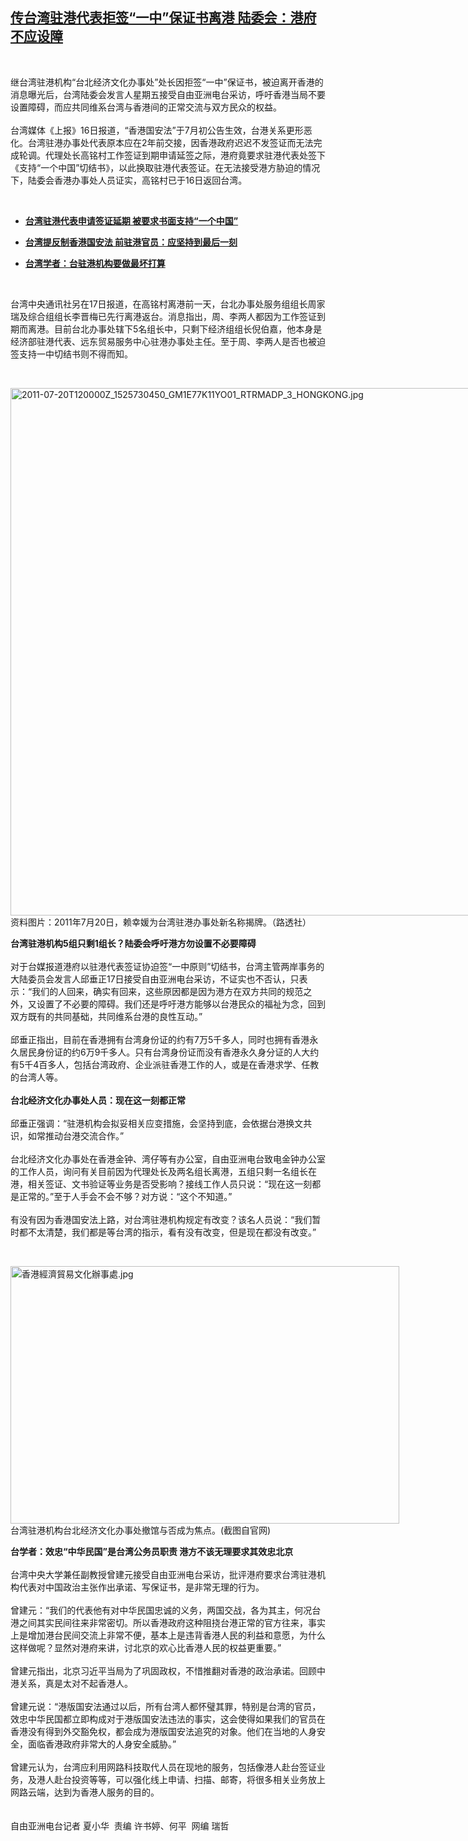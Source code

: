 <!--1595002183000-->
[传台湾驻港代表拒签“一中”保证书离港    陆委会：港府不应设障](https://www.rfa.org/mandarin/yataibaodao/gangtai/hx1-07172020115554.html)
------

<p> </p><p>继台湾驻港机构“台北经济文化办事处”处长因拒签“一中”保证书，被迫离开香港的消息曝光后，台湾陆委会发言人星期五接受自由亚洲电台采访，呼吁香港当局不要设置障碍，而应共同维系台湾与香港间的正常交流与双方民众的权益。<br/><br/>台湾媒体《上报》16日报道，“香港国安法”于7月初公告生效，台港关系更形恶化。台湾驻港办事处代表原本应在2年前交接，因香港政府迟迟不发签证而无法完成轮调。代理处长高铭村工作签证到期申请延签之际，港府竟要求驻港代表处签下《支持“一个中国”切结书》，以此换取驻港代表签证。在无法接受港方胁迫的情况下，陆委会香港办事处人员证实，高铭村已于16日返回台湾。</p><p> </p><ul><li><b><a class="external-link" href="http://www.rfa.org/mandarin/Xinwen/9-07162020155436.html">台湾驻港代表申请签证延期 被要求书面支持“一个中国”</a></b></li></ul><ul><li><b><a class="external-link" href="http://www.rfa.org/mandarin/yataibaodao/gangtai/hcm-07082020063927.html">台湾提反制香港国安法 前驻港官员：应坚持到最后一刻</a></b></li></ul><ul><li><b><a class="external-link" href="http://www.rfa.org/mandarin/yataibaodao/gangtai/hcm2-07012020091112.html">台湾学者：台驻港机构要做最坏打算 </a></b></li></ul><p> </p><p>台湾中央通讯社另在17日报道，在高铭村离港前一天，台北办事处服务组组长周家瑞及综合组组长李晋梅已先行离港返台。消息指出，周、李两人都因为工作签证到期而离港。目前台北办事处辖下5名组长中，只剩下经济组组长倪伯嘉，他本身是经济部驻港代表、远东贸易服务中心驻港办事处主任。至于周、李两人是否也被迫签支持一中切结书则不得而知。</p><p> </p><p><div class="image-inline captioned" style="width:1500px;"><div style="width:1500px;"><img alt="2011-07-20T120000Z_1525730450_GM1E77K11YO01_RTRMADP_3_HONGKONG.jpg" height="844" src="https://www.rfa.org/mandarin/yataibaodao/gangtai/hcm-07082020063927.html/2011-07-20T120000Z_1525730450_GM1E77K11YO01_RTRMADP_3_HONGKONG.jpg/image" title="2011-07-20T120000Z_1525730450_GM1E77K11YO01_RTRMADP_3_HONGKONG.jpg" width="1500"/></div><div class="image-caption"><span style="width:1500px;">资料图片：2011年7月20日，赖幸媛为台湾驻港办事处新名称揭牌。（路透社）</span><span class="copyright"> </span></div></div></p><p><b>台湾驻港机构5组只剩1组长？陆委会呼吁港方勿设置不必要障碍 </b><br/><br/>对于台媒报道港府以驻港代表签证协迫签“一中原则”切结书，台湾主管两岸事务的大陆委员会发言人邱垂正17日接受自由亚洲电台采访，不证实也不否认，只表示：“我们的人回来，确实有回来，这些原因都是因为港方在双方共同的规范之外，又设置了不必要的障碍。我们还是呼吁港方能够以台港民众的福祉为念，回到双方既有的共同基础，共同维系台港的良性互动。”<br/><br/>邱垂正指出，目前在香港拥有台湾身份证的约有7万5千多人，同时也拥有香港永久居民身份证的约6万9千多人。只有台湾身份证而没有香港永久身分证的人大约有5千4百多人，包括台湾政府、企业派驻香港工作的人，或是在香港求学、任教的台湾人等。<br/><br/><b>台北经济文化办事处人员：现在这一刻都正常</b><br/><br/>邱垂正强调：“驻港机构会拟妥相关应变措施，会坚持到底，会依据台港换文共识，如常推动台港交流合作。”<br/><br/>台北经济文化办事处在香港金钟、湾仔等有办公室，自由亚洲电台致电金钟办公室的工作人员，询问有关目前因为代理处长及两名组长离港，五组只剩一名组长在港，相关签证、文书验证等业务是否受影响？接线工作人员只说：“现在这一刻都是正常的。”至于人手会不会不够？对方说：“这个不知道。”<br/><br/>有没有因为香港国安法上路，对台湾驻港机构规定有改变？该名人员说：“我们暂时都不太清楚，我们都是等台湾的指示，看有没有改变，但是现在都没有改变。”</p><p> </p><p><div class="image-inline captioned" style="width:622px;"><div style="width:622px;"><img alt="香港經濟貿易文化辦事處.jpg" height="412" src="https://www.rfa.org/mandarin/yataibaodao/gangtai/hcm-07082020063927.html/photo-AboutUs.jpg/image" title="香港經濟貿易文化辦事處.jpg" width="622"/></div><div class="image-caption"><span style="width:622px;">台湾驻港机构台北经济文化办事处撤馆与否成为焦点。(截图自官网)</span><span class="copyright"> </span></div></div></p><p><b>台学者：效忠“中华民国”是台湾公务员职责 港方不该无理要求其效忠北京<br/></b><br/>台湾中央大学兼任副教授曾建元接受自由亚洲电台采访，批评港府要求台湾驻港机构代表对中国政治主张作出承诺、写保证书，是非常无理的行为。<br/><br/>曾建元：“我们的代表他有对中华民国忠诚的义务，两国交战，各为其主，何况台港之间其实民间往来非常密切。所以香港政府这种阻挠台港正常的官方往来，事实上是增加港台民间交流上非常不便，基本上是违背香港人民的利益和意愿，为什么这样做呢？显然对港府来讲，讨北京的欢心比香港人民的权益更重要。”<br/><br/>曾建元指出，北京习近平当局为了巩固政权，不惜推翻对香港的政治承诺。回顾中港关系，真是太对不起香港人。<br/><br/>曾建元说：“港版国安法通过以后，所有台湾人都怀璧其罪，特别是台湾的官员，效忠中华民国都立即构成对于港版国安法违法的事实，这会使得如果我们的官员在香港没有得到外交豁免权，都会成为港版国安法追究的对象。他们在当地的人身安全，面临香港政府非常大的人身安全威胁。”<br/><br/>曾建元认为，台湾应利用网路科技取代人员在现地的服务，包括像港人赴台签证业务，及港人赴台投资等等，可以强化线上申请、扫描、邮寄，将很多相关业务放上网路云端，达到为香港人服务的目的。<br/><br/><br/>自由亚洲电台记者 夏小华  责编 许书婷、何平  网编 瑞哲</p>
